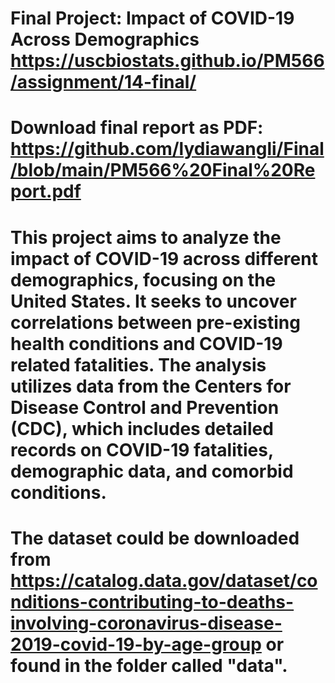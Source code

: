 # Final Project: Impact of COVID-19 Across Demographics https://uscbiostats.github.io/PM566/assignment/14-final/

# Download final report as PDF: https://github.com/lydiawangli/Final/blob/main/PM566%20Final%20Report.pdf

# This project aims to analyze the impact of COVID-19 across different demographics, focusing on the United States. It seeks to uncover correlations between pre-existing health conditions and COVID-19 related fatalities. The analysis utilizes data from the Centers for Disease Control and Prevention (CDC), which includes detailed records on COVID-19 fatalities, demographic data, and comorbid conditions.

# The dataset could be downloaded from https://catalog.data.gov/dataset/conditions-contributing-to-deaths-involving-coronavirus-disease-2019-covid-19-by-age-group or found in the folder called "data".
